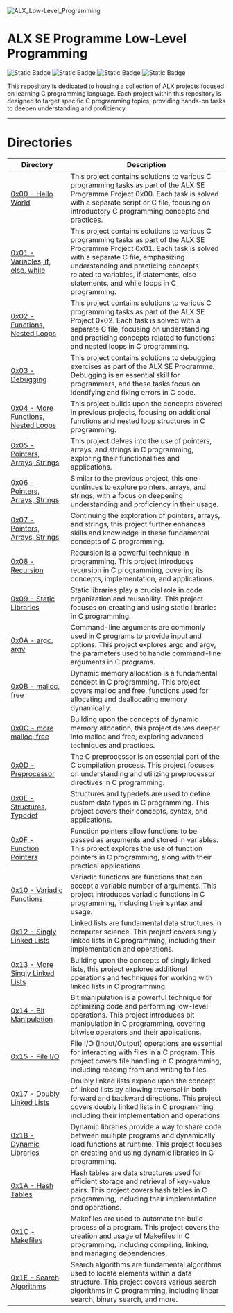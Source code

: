 ![ALX_Low-Level_Programming](https://github.com/AbdullahHR10/alx-low_level_programming/assets/140081525/5d1f856c-1c8f-4db1-8fe9-6bf548255bea)

<h1>ALX SE Programme Low-Level Programming</h1>

![Static Badge](https://img.shields.io/badge/ALX-white?logo=ALX&logoColor=black)
![Static Badge](https://img.shields.io/badge/Shell-black?logo=shell&logoColor=green)
![Static Badge](https://img.shields.io/badge/C-00599C?&logo=c&logoColor=white)
![Static Badge](https://img.shields.io/badge/AbdullahHR10-%230359AE?logo=Github&logoColor=%23000000)

This repository is dedicated to housing a collection of ALX projects focused on learning C programming language. Each project within this repository is designed to target specific C programming topics, providing hands-on tasks to deepen understanding and proficiency.


---

<h1>Directories</h1>

| Directory  | Description |
| ----- | ------ |
| [0x00 - Hello World](./0x00-hello_world/) | This project contains solutions to various C programming tasks as part of the ALX SE Programme Project 0x00. Each task is solved with a separate script or C file, focusing on introductory C programming concepts and practices. |
| [0x01 - Variables, if, else, while](./0x01-variables_if_else_while/) | This project contains solutions to various C programming tasks as part of the ALX SE Programme Project 0x01. Each task is solved with a separate C file, emphasizing understanding and practicing concepts related to variables, if statements, else statements, and while loops in C programming. |
| [0x02 - Functions, Nested Loops](./0x02-functions_nested_loops/) | This project contains solutions to various C programming tasks as part of the ALX SE Project 0x02. Each task is solved with a separate C file, focusing on understanding and practicing concepts related to functions and nested loops in C programming. |
| [0x03 - Debugging](./0x03-debugging/) | This project contains solutions to debugging exercises as part of the ALX SE Programme. Debugging is an essential skill for programmers, and these tasks focus on identifying and fixing errors in C code. |
| [0x04 - More Functions, Nested Loops](./0x04-more_functions_nested_loops/) | This project builds upon the concepts covered in previous projects, focusing on additional functions and nested loop structures in C programming. |
| [0x05 - Pointers, Arrays, Strings](./0x05-pointers_arrays_strings/) | This project delves into the use of pointers, arrays, and strings in C programming, exploring their functionalities and applications. |
| [0x06 - Pointers, Arrays, Strings](./0x06-pointers_arrays_strings/) | Similar to the previous project, this one continues to explore pointers, arrays, and strings, with a focus on deepening understanding and proficiency in their usage. |
| [0x07 - Pointers, Arrays, Strings](./0x07-pointers_arrays_strings/) | Continuing the exploration of pointers, arrays, and strings, this project further enhances skills and knowledge in these fundamental concepts of C programming. |
| [0x08 - Recursion](./0x08-recursion/) | Recursion is a powerful technique in programming. This project introduces recursion in C programming, covering its concepts, implementation, and applications. |
| [0x09 - Static Libraries](./0x09-static_libraries/) | Static libraries play a crucial role in code organization and reusability. This project focuses on creating and using static libraries in C programming. |
| [0x0A - argc, argv](./0x0A-argc_argv/) | Command-line arguments are commonly used in C programs to provide input and options. This project explores argc and argv, the parameters used to handle command-line arguments in C programs. |
| [0x0B - malloc, free](./0x0B-malloc_free/) | Dynamic memory allocation is a fundamental concept in C programming. This project covers malloc and free, functions used for allocating and deallocating memory dynamically. |
| [0x0C - more malloc, free](./0x0C-more_malloc_free/) | Building upon the concepts of dynamic memory allocation, this project delves deeper into malloc and free, exploring advanced techniques and practices. |
| [0x0D - Preprocessor](./0x0D-preprocessor/) | The C preprocessor is an essential part of the C compilation process. This project focuses on understanding and utilizing preprocessor directives in C programming. |
| [0x0E - Structures, Typedef](./0x0E-structures_typedef/) | Structures and typedefs are used to define custom data types in C programming. This project covers their concepts, syntax, and applications. |
| [0x0F - Function Pointers](./0x0F-function_pointers/) | Function pointers allow functions to be passed as arguments and stored in variables. This project explores the use of function pointers in C programming, along with their practical applications. |
| [0x10 - Variadic Functions](./0x10-variadic_functions/) | Variadic functions are functions that can accept a variable number of arguments. This project introduces variadic functions in C programming, including their syntax and usage. |
| [0x12 - Singly Linked Lists](./0x12-singly_linked_lists/) | Linked lists are fundamental data structures in computer science. This project covers singly linked lists in C programming, including their implementation and operations. |
| [0x13 - More Singly Linked Lists](./0x13-more_singly_linked_lists/) | Building upon the concepts of singly linked lists, this project explores additional operations and techniques for working with linked lists in C programming. |
| [0x14 - Bit Manipulation](./0x14-bit_manipulation/) | Bit manipulation is a powerful technique for optimizing code and performing low-level operations. This project introduces bit manipulation in C programming, covering bitwise operators and their applications. |
| [0x15 - File I/O](./0x15-file_io/) | File I/O (Input/Output) operations are essential for interacting with files in a C program. This project covers file handling in C programming, including reading from and writing to files. |
| [0x17 - Doubly Linked Lists](./0x17-doubly_linked_lists/) | Doubly linked lists expand upon the concept of linked lists by allowing traversal in both forward and backward directions. This project covers doubly linked lists in C programming, including their implementation and operations. |
| [0x18 - Dynamic Libraries](./0x18-dynamic_libraries/) | Dynamic libraries provide a way to share code between multiple programs and dynamically load functions at runtime. This project focuses on creating and using dynamic libraries in C programming. |
| [0x1A - Hash Tables](./0x1A-hash_tables/) | Hash tables are data structures used for efficient storage and retrieval of key-value pairs. This project covers hash tables in C programming, including their implementation and operations. |
| [0x1C - Makefiles](./0x1C-makefiles/) | Makefiles are used to automate the build process of a program. This project covers the creation and usage of Makefiles in C programming, including compiling, linking, and managing dependencies. |
| [0x1E - Search Algorithms](./0x1E-search_algorithms/) | Search algorithms are fundamental algorithms used to locate elements within a data structure. This project covers various search algorithms in C programming, including linear search, binary search, and more. |
